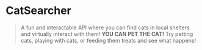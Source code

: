 # CatSearcher

> A fun and interactable API where you can find cats in local shelters and virtually interact with them! **YOU CAN PET THE CAT!** Try petting cats, playing with cats, or feeding them treats and see what happens!

